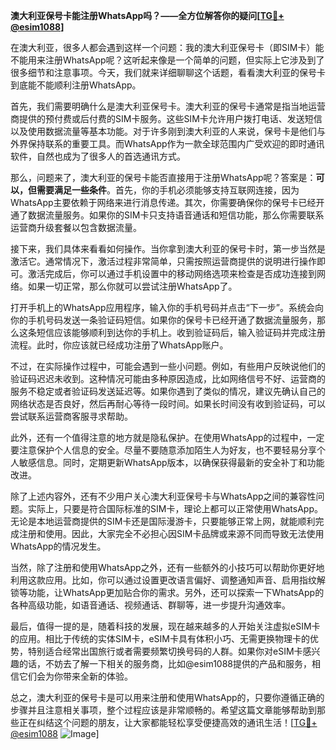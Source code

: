 **澳大利亚保号卡能注册WhatsApp吗？——全方位解答你的疑问[[TG💪+ @esim1088](https://t.me/s/esim1088)]**

在澳大利亚，很多人都会遇到这样一个问题：我的澳大利亚保号卡（即SIM卡）能不能用来注册WhatsApp呢？这听起来像是一个简单的问题，但实际上它涉及到了很多细节和注意事项。今天，我们就来详细聊聊这个话题，看看澳大利亚的保号卡到底能不能顺利注册WhatsApp。

首先，我们需要明确什么是澳大利亚保号卡。澳大利亚的保号卡通常是指当地运营商提供的预付费或后付费的SIM卡服务。这些SIM卡允许用户拨打电话、发送短信以及使用数据流量等基本功能。对于许多刚到澳大利亚的人来说，保号卡是他们与外界保持联系的重要工具。而WhatsApp作为一款全球范围内广受欢迎的即时通讯软件，自然也成为了很多人的首选通讯方式。

那么，问题来了，澳大利亚的保号卡能否直接用于注册WhatsApp呢？答案是：**可以，但需要满足一些条件**。首先，你的手机必须能够支持互联网连接，因为WhatsApp主要依赖于网络来进行消息传递。其次，你需要确保你的保号卡已经开通了数据流量服务。如果你的SIM卡只支持语音通话和短信功能，那么你需要联系运营商升级套餐以包含数据流量。

接下来，我们具体来看看如何操作。当你拿到澳大利亚的保号卡时，第一步当然是激活它。通常情况下，激活过程非常简单，只需按照运营商提供的说明进行操作即可。激活完成后，你可以通过手机设置中的移动网络选项来检查是否成功连接到网络。如果一切正常，那么你就可以尝试注册WhatsApp了。

打开手机上的WhatsApp应用程序，输入你的手机号码并点击“下一步”。系统会向你的手机号码发送一条验证码短信。如果你的保号卡已经开通了数据流量服务，那么这条短信应该能够顺利到达你的手机上。收到验证码后，输入验证码并完成注册流程。此时，你应该就已经成功注册了WhatsApp账户。

不过，在实际操作过程中，可能会遇到一些小问题。例如，有些用户反映说他们的验证码迟迟未收到。这种情况可能由多种原因造成，比如网络信号不好、运营商的服务不稳定或者验证码发送延迟等。如果你遇到了类似的情况，建议先确认自己的网络状态是否良好，然后再耐心等待一段时间。如果长时间没有收到验证码，可以尝试联系运营商客服寻求帮助。

此外，还有一个值得注意的地方就是隐私保护。在使用WhatsApp的过程中，一定要注意保护个人信息的安全。尽量不要随意添加陌生人为好友，也不要轻易分享个人敏感信息。同时，定期更新WhatsApp版本，以确保获得最新的安全补丁和功能改进。

除了上述内容外，还有不少用户关心澳大利亚保号卡与WhatsApp之间的兼容性问题。实际上，只要是符合国际标准的SIM卡，理论上都可以正常使用WhatsApp。无论是本地运营商提供的SIM卡还是国际漫游卡，只要能够正常上网，就能顺利完成注册和使用。因此，大家完全不必担心因SIM卡品牌或来源不同而导致无法使用WhatsApp的情况发生。

当然，除了注册和使用WhatsApp之外，还有一些额外的小技巧可以帮助你更好地利用这款应用。比如，你可以通过设置更改语言偏好、调整通知声音、启用指纹解锁等功能，让WhatsApp更加贴合你的需求。另外，还可以探索一下WhatsApp的各种高级功能，如语音通话、视频通话、群聊等，进一步提升沟通效率。

最后，值得一提的是，随着科技的发展，现在越来越多的人开始关注虚拟eSIM卡的应用。相比于传统的实体SIM卡，eSIM卡具有体积小巧、无需更换物理卡的优势，特别适合经常出国旅行或者需要频繁切换号码的人群。如果你对eSIM卡感兴趣的话，不妨去了解一下相关的服务商，比如@esim1088提供的产品和服务，相信它们会为你带来全新的体验。

总之，澳大利亚的保号卡是可以用来注册和使用WhatsApp的，只要你遵循正确的步骤并且注意相关事项，整个过程应该是非常顺畅的。希望这篇文章能够帮助到那些正在纠结这个问题的朋友，让大家都能轻松享受便捷高效的通讯生活！[[TG💪+ @esim1088](https://t.me/s/esim1088) ![Image](https://i.postimg.cc/4NQfJmqS/Snipaste-2025-05-13-00-14-12.png)]
